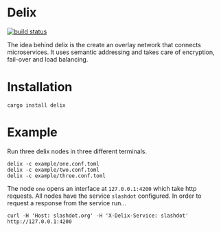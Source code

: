 # Delix

[![build status](https://secure.travis-ci.org/simia-tech/rust-delix.png)](http://travis-ci.org/simia-tech/rust-delix)

The idea behind delix is the create an overlay network that connects microservices. It uses semantic addressing
and takes care of encryption, fail-over and load balancing.

# Installation

    cargo install delix

# Example

Run three delix nodes in three different terminals.

    delix -c example/one.conf.toml
    delix -c example/two.conf.toml
    delix -c example/three.conf.toml

The node `one` opens an interface at `127.0.0.1:4200` which take http requests. All nodes have the service `slashdot`
configured. In order to request a response from the service run...

    curl -H 'Host: slashdot.org' -H 'X-Delix-Service: slashdot' http://127.0.0.1:4200
